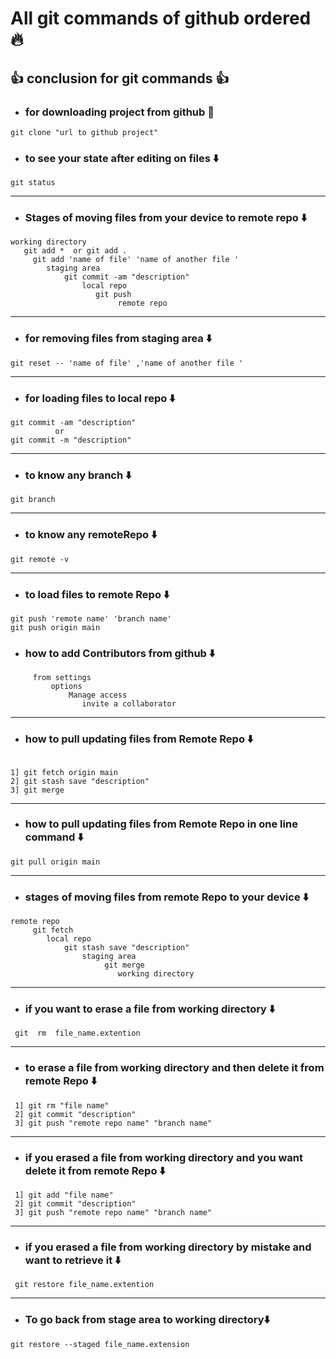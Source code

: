 # All git commands of github ordered 🔥

## 👍 conclusion for git commands 👍

* ### for downloading project from github 🔽

``` Shell
git clone "url to github project"
```

* ### to see your state after editing on files ⬇️

``` Shell
git status 
```

***

* ### Stages of moving files from your device to remote repo ⬇️

``` shell
working directory
   git add *  or git add .
     git add 'name of file' 'name of another file '
        staging area
            git commit -am "description"
                local repo
                   git push
                        remote repo 
```

***

* ### for removing files from staging area ⬇️

```shell
git reset -- 'name of file' ,'name of another file '
```

***

* ### for loading files to local repo ⬇️

``` shell
git commit -am "description"
          or 
git commit -m "description"
```

***

* ### to know any branch ⬇️

```sheel
git branch
```

***

* ### to know any remoteRepo ⬇️

```sheel
git remote -v
```

***

* ### to load files to remote Repo ⬇️

```sheel
git push 'remote name' 'branch name' 
git push origin main
```  

* ### how to add Contributors from github  ⬇️

```sheel
     from settings
         options 
             Manage access
                invite a collaborator
```  

***

* ### how to pull updating files from Remote Repo ⬇️

 ```shell

 1] git fetch origin main
 2] git stash save "description"
 3] git merge

 ```

***

* ### how to pull updating files from Remote Repo in one line command ⬇️

``` shell
git pull origin main
````

***

* ### stages of moving files from remote Repo to your device ⬇️

``` shell
remote repo 
     git fetch
        local repo
            git stash save "description"
                staging area
                     git merge
                        working directory
```

***

* ### if you want to erase a file from working directory  ⬇️

```shell
 git  rm  file_name.extention
```

***

* ### to erase a file from working directory and then delete it from remote Repo ⬇️

```shell
 1] git rm "file name"
 2] git commit "description"
 3] git push "remote repo name" "branch name"
```

***

* ### if you erased a file from working directory and you want delete it from remote Repo ⬇️

```shell
 1] git add "file name"
 2] git commit "description"
 3] git push "remote repo name" "branch name"
```

***

* ### if you erased a file from working directory by mistake and want to retrieve it ⬇️

```shell
 git restore file_name.extention
```

***

* ### To go back from stage area to working directory⬇️

```shell
git restore --staged file_name.extension
```